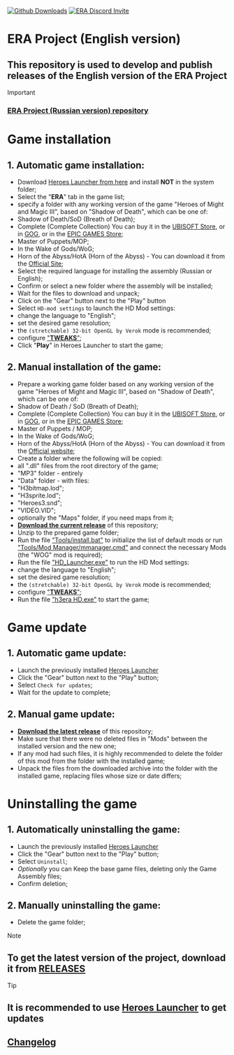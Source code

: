 [![Github Downloads](https://img.shields.io/github/downloads/ERA-Projects/era-project-eng/total)](https://github.com/ERA-Projects/era-project-eng/releases)
[![ERA Discord Invite](https://img.shields.io/discord/665742159307341827?color=%237289DA&label=chat&logo=discord&logoColor=white)](https://discord.gg/bvfJGZe)

# ERA Project (English version)
## This repository is used to develop and publish releases of the **English version** of the ERA Project
> [!IMPORTANT]
> ### [ERA Project (Russian version) repository](https://github.com/ERA-Projects/era-project-rus)


# Game installation
## 1. Automatic game installation:
- Download [Heroes Launcher from here](https://github.com/HeroesLauncher/heroeslauncher/releases) and install **NOT** in the system folder;
- Select the "**ERA**" tab in the game list;
- specify a folder with any working version of the game "Heroes of Might and Magic III", based on "Shadow of Death", which can be one of:
- Shadow of Death/SoD (Breath of Death);
- Complete (Complete Collection) You can buy it in the [UBISOFT Store](https://store.ubisoft.com/us/heroes-of-might-and-magic-3--complete/575ffd9ba3be1633568b4d8c.html), or in [GOG](https://www.gog.com/en/game/heroes_of_might_and_magic_3_complete_edition), or in the [EPIC GAMES Store](https://store.epicgames.com/en-US/p/might-and-magic-heroes-3);
- Master of Puppets/MOP;
- In the Wake of Gods/WoG;
- Horn of the Abyss/HotA (Horn of the Abyss) - You can download it from the [Official Site](https://h3hota.com/en/download);
- Select the required language for installing the assembly (Russian or English);
- Confirm or select a new folder where the assembly will be installed;
- Wait for the files to download and unpack;
- Click on the "Gear" button next to the "Play" button
- Select ``HD-mod settings`` to launch the HD Mod settings:
- change the language to "English";
- set the desired game resolution;
- the ``(stretchable) 32-bit OpenGL by Verok`` mode is recommended;
- configure ["**TWEAKS**"](https://sites.google.com/site/heroes3hd/eng/tweaks);
- Click "**Play**" in Heroes Launcher to start the game;

## 2. Manual installation of the game:
- Prepare a working game folder based on any working version of the game "Heroes of Might and Magic III", based on "Shadow of Death", which can be one of:
- Shadow of Death / SoD (Breath of Death);
- Complete (Complete Collection) You can buy it in the [UBISOFT Store](https://store.ubisoft.com/us/heroes-of-might-and-magic-3--complete/575ffd9ba3be1633568b4d8c.html), or in [GOG](https://www.gog.com/en/game/heroes_of_might_and_magic_3_complete_edition), or in the [EPIC GAMES Store](https://store.epicgames.com/en-US/p/might-and-magic-heroes-3);
- Master of Puppets / MOP;
- In the Wake of Gods/WoG;
- Horn of the Abyss/HotA (Horn of the Abyss) - You can download it from the [Official website](https://h3hota.com/en/download);
- Create a folder where the following will be copied:
- all ".dll" files from the root directory of the game;
- "MP3" folder - entirely
- "Data" folder - with files:
- "H3bitmap.lod";
- "H3sprite.lod";
- "Heroes3.snd";
- "VIDEO.VID";
- optionally the "Maps" folder, if you need maps from it;
- [**Download the current release**](https://github.com/ERA-Projects/era-project-eng/releases/latest) of this repository;
- Unzip to the prepared game folder;
- Run the file ["Tools/install.bat"](Tools/install.bat) to initialize the list of default mods or run ["Tools/Mod Manager/mmanager.cmd"](Tools/Mod%20Manager/mmanager.cmd) and connect the necessary Mods (the "WOG" mod is required);
- Run the file ["HD_Launcher.exe"](HD_Launcher.exe) to run the HD Mod settings:
- change the language to "English";
- set the desired game resolution;
- the ``(stretchable) 32-bit OpenGL by Verok`` mode is recommended;
- configure ["**TWEAKS**"](https://sites.google.com/site/heroes3hd/eng/tweaks);
- Run the file ["h3era HD.exe"](h3era%20HD.exe) to start the game;

# Game update
## 1. Automatic game update:
- Launch the previously installed [Heroes Launcher](https://github.com/HeroesLauncher/heroeslauncher/releases)
- Click the "Gear" button next to the "Play" button;
- Select ``Check for updates``;
- Wait for the update to complete;

## 2. Manual game update:
- [**Download the latest release**](https://github.com/ERA-Projects/era-project-eng/releases/latest) of this repository;
- Make sure that there were no deleted files in "Mods" between the installed version and the new one;
- If any mod had such files, it is highly recommended to delete the folder of this mod from the folder with the installed game;
- Unpack the files from the downloaded archive into the folder with the installed game, replacing files whose size or date differs;

# Uninstalling the game
## 1. Automatically uninstalling the game:
- Launch the previously installed [Heroes Launcher](https://github.com/HeroesLauncher/heroeslauncher/releases)
- Click the "Gear" button next to the "Play" button;
- Select ``Uninstall``;
- *Optionally* you can Keep the base game files, deleting only the Game Assembly files;
- Confirm deletion;

## 2. Manually uninstalling the game:
- Delete the game folder;


> [!NOTE]
> ## To get the latest version of the project, download it from [RELEASES](https://github.com/ERA-Projects/era-project-eng/releases/latest)

> [!TIP]
> ## It is recommended to use [Heroes Launcher](https://github.com/HeroesLauncher/heroeslauncher/releases) to get updates
> ## [Changelog](https://github.com/ERA-Projects/era-project-eng/blob/main/CHANGELOG.md)
